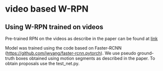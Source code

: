 # video based W-RPN

##  Using W-RPN trained on videos

Pre-trained RPN on the videos as describe in the paper can be found at [link](https://drive.google.com/open?id=1J_wjO70QMkE8MlOIpcL8SegEl9Y8bmv7)

Model was trained using the code based on Faster-RCNN (https://github.com/jwyang/faster-rcnn.pytorch). We use pseudo ground-truth boxes obtained using motion segments as described in the paper. To obtain proposals use the test_net.py.

